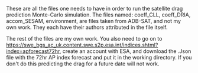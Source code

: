 These are all the files one needs to have in order to run the satellite drag prediction Monte-Carlo simulation. 
The files named: coeff_CLL, coeff_DRIA, accom_SESAM, environment, are files taken from ADB-SAT, and not my own work. 
They each have their authors attributed in the file itself.

The rest of the files are my own work. 
You also need to go on to https://swe_bgs_ac_uk.content.swe.s2p.esa.int/indices.shtml?index=apforecast72hr, create an account with ESA, 
and download the .Json file with the 72hr AP index forecast and put it in the working directory. If you don't do this predicting the drag for a future date will not work. 
